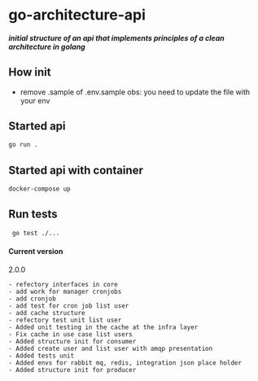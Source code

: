 # go-architecture-api

##### *initial structure of an api that implements principles of a clean architecture in golang*

## How init

- remove .sample of .env.sample
obs: you need to update the file with your env

## Started api

```bash
go run .
```

## Started api with container

```bash
docker-compose up
```

## Run tests
```bash
 go test ./...
```
#### Current version

2.0.0

```
- refectory interfaces in core
- add work for manager cronjobs
- add cronjob
- add test for cron job list user
- add cache structure
- refectory test unit list user
- Added unit testing in the cache at the infra layer
- Fix cache in use case list users
- Added structure init for consumer 
- Added create user and list user with amqp presentation 
- Added tests unit
- Added envs for rabbit mq, redis, integration json place holder
- Added structure init for producer  
```